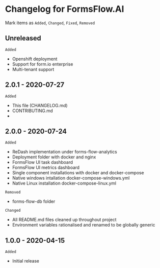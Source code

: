 # Changelog for FormsFlow.AI
Mark  items as `Added`, `Changed`, `Fixed`, `Removed`
## Unreleased
`Added`
* Openshift deployment
* Support for form.io enterprise
* Multi-tenant support


## 2.0.1 - 2020-07-27
`Added`
* This file (CHANGELOG.md)
* CONTRIBUTING.md
* 
## 2.0.0 - 2020-07-24
`Added`
* ReDash implementation under forms-flow-analytics
* Deployment folder with docker and nginx
* FormsFlow UI task dashboard
* FormsFlow UI metrics dashboard 
* Single component installations with docker and docker-compose
* Native windows intallation docker-compose-windows.yml  
* Native Linux installation docker-compose-linux.yml

`Removed`
* forms-flow-db folder

`Changed`
* All README.md files cleaned up throughout project
* Environment variables rationalised and renamed to be globally generic

## 1.0.0 - 2020-04-15
`Added`
* Initial release






